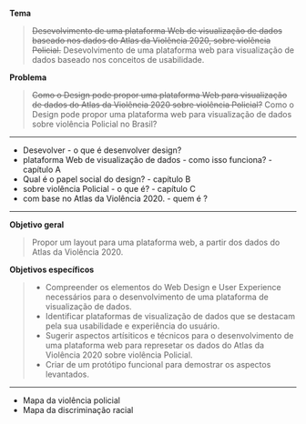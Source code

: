 **Tema**
> ~~Desevolvimento de uma plataforma Web de visualização de dados baseado nos dados do Atlas da Violência 2020, sobre violência Policial.~~
> Desevolvimento de uma plataforma web para visualização de dados baseado nos conceitos de usabilidade.


**Problema**
> ~~Como o Design pode propor uma plataforma Web para visualização de dados do Atlas da Violência 2020 sobre violência Policial?~~
> Como o Design pode propor uma plataforma web para visualização de dados sobre violência Policial no Brasil?

----

* Desevolver - o que é desenvolver design?
* plataforma Web de visualização de dados - como isso funciona? - capítulo A
* Qual é o papel social do design? - capítulo B
* sobre violência Policial - o que é? - capítulo C
* com base no Atlas da Violência 2020. - quem é ?

---

**Objetivo geral**
> Propor um layout para uma plataforma web, a partir dos dados do Atlas da Violência 2020.

**Objetivos específicos**
> * Compreender os elementos do Web Design e User Experience necessários para o desenvolvimento de uma plataforma de visualização de dados.
> * Identificar plataformas de visualização de dados que se destacam pela sua usabilidade e experiência do usuário.
> * Sugerir aspectos artísiticos e técnicos para o desenvolvimento de uma plataforma web para represetar os dados do Atlas da Violência 2020 sobre violência Policial.
> * Criar de um protótipo funcional para demostrar os aspectos levantados.

---
* Mapa da violência policial
* Mapa da discriminação racial